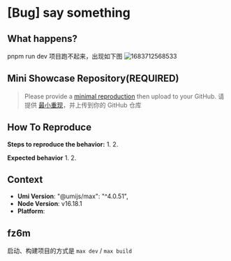 # [Bug] say something

<!--
感谢您向我们反馈问题，为了高效的解决问题，我们期望你能提供以下信息：
-->

## What happens?

<!-- A clear and concise description of what the bug is. -->
<!-- 清晰的描述下遇到的问题。-->

pnpm run dev 项目跑不起来，出现如下图
![1683712568533](https://github.com/umijs/umi/assets/25238769/b53b9fb3-98f5-4857-af54-d6fc48d6ce2e)

## Mini Showcase Repository(REQUIRED)

> Please provide a [minimal reproduction](https://stackoverflow.com/help/minimal-reproducible-example) then upload to your GitHub. 请提供 [最小重现](https://stackoverflow.com/help/minimal-reproducible-example)，并上传到你的 GitHub 仓库

<!-- 为节约大家的时间，无复现步骤的 ISSUE 会被关闭，提供之后再 REOPEN -->
<!-- YOUR_REPOSITORY_URL on github or stackbliz -->

## How To Reproduce

**Steps to reproduce the behavior:** 1. 2.

**Expected behavior** 1. 2.

<!-- 请提供复现链接/步骤，错误日志以及相关配置 -->

## Context

- **Umi Version**: "@umijs/max": "^4.0.51",
- **Node Version**: v16.18.1
- **Platform**:

## fz6m

启动、构建项目的方式是 `max dev` / `max build`
